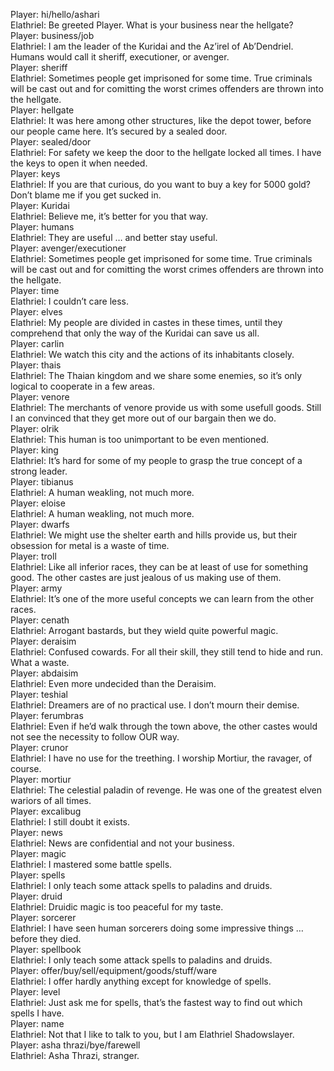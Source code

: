 Player: hi/hello/ashari  
Elathriel: Be greeted Player. What is your business near the hellgate?  
Player: business/job  
Elathriel: I am the leader of the Kuridai and the Az’irel of Ab’Dendriel. Humans would call it sheriff, executioner, or avenger.  
Player: sheriff  
Elathriel: Sometimes people get imprisoned for some time. True criminals will be cast out and for comitting the worst crimes offenders are thrown into the hellgate.  
Player: hellgate  
Elathriel: It was here among other structures, like the depot tower, before our people came here. It’s secured by a sealed door.  
Player: sealed/door  
Elathriel: For safety we keep the door to the hellgate locked all times. I have the keys to open it when needed.  
Player: keys  
Elathriel: If you are that curious, do you want to buy a key for 5000 gold? Don’t blame me if you get sucked in.  
Player: Kuridai  
Elathriel: Believe me, it’s better for you that way.  
Player: humans  
Elathriel: They are useful … and better stay useful.  
Player: avenger/executioner  
Elathriel: Sometimes people get imprisoned for some time. True criminals will be cast out and for comitting the worst crimes offenders are thrown into the hellgate.  
Player: time  
Elathriel: I couldn’t care less.  
Player: elves  
Elathriel: My people are divided in castes in these times, until they comprehend that only the way of the Kuridai can save us all.  
Player: carlin  
Elathriel: We watch this city and the actions of its inhabitants closely.  
Player: thais  
Elathriel: The Thaian kingdom and we share some enemies, so it’s only logical to cooperate in a few areas.  
Player: venore  
Elathriel: The merchants of venore provide us with some usefull goods. Still I an convinced that they get more out of our bargain then we do.  
Player: olrik  
Elathriel: This human is too unimportant to be even mentioned.  
Player: king  
Elathriel: It’s hard for some of my people to grasp the true concept of a strong leader.  
Player: tibianus  
Elathriel: A human weakling, not much more.  
Player: eloise  
Elathriel: A human weakling, not much more.  
Player: dwarfs  
Elathriel: We might use the shelter earth and hills provide us, but their obsession for metal is a waste of time.  
Player: troll  
Elathriel: Like all inferior races, they can be at least of use for something good. The other castes are just jealous of us making use of them.  
Player: army  
Elathriel: It’s one of the more useful concepts we can learn from the other races.  
Player: cenath  
Elathriel: Arrogant bastards, but they wield quite powerful magic.  
Player: deraisim  
Elathriel: Confused cowards. For all their skill, they still tend to hide and run. What a waste.  
Player: abdaisim  
Elathriel: Even more undecided than the Deraisim.  
Player: teshial  
Elathriel: Dreamers are of no practical use. I don’t mourn their demise.  
Player: ferumbras  
Elathriel: Even if he’d walk through the town above, the other castes would not see the necessity to follow OUR way.  
Player: crunor  
Elathriel: I have no use for the treething. I worship Mortiur, the ravager, of course.  
Player: mortiur  
Elathriel: The celestial paladin of revenge. He was one of the greatest elven wariors of all times.  
Player: excalibug  
Elathriel: I still doubt it exists.  
Player: news  
Elathriel: News are confidential and not your business.  
Player: magic  
Elathriel: I mastered some battle spells.  
Player: spells  
Elathriel: I only teach some attack spells to paladins and druids.  
Player: druid  
Elathriel: Druidic magic is too peaceful for my taste.  
Player: sorcerer  
Elathriel: I have seen human sorcerers doing some impressive things … before they died.  
Player: spellbook  
Elathriel: I only teach some attack spells to paladins and druids.  
Player: offer/buy/sell/equipment/goods/stuff/ware  
Elathriel: I offer hardly anything except for knowledge of spells.  
Player: level  
Elathriel: Just ask me for spells, that’s the fastest way to find out which spells I have.  
Player: name  
Elathriel: Not that I like to talk to you, but I am Elathriel Shadowslayer.  
Player: asha thrazi/bye/farewell  
Elathriel: Asha Thrazi, stranger.  
